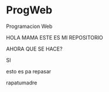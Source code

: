 # ProgWeb
Programacion Web 

HOLA MAMA
ESTE ES MI REPOSITORIO

AHORA QUE SE HACE?

SI

esto es pa repasar

rapatumadre
